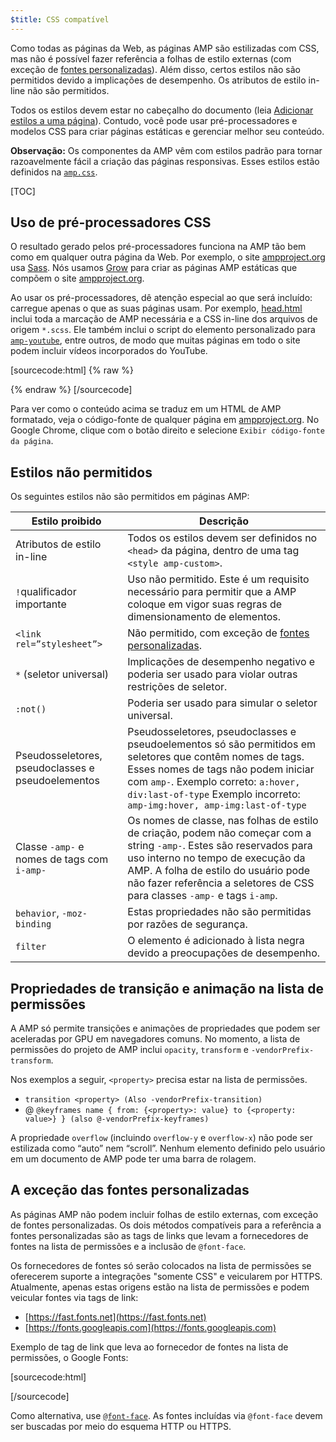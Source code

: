 ```yaml
---
$title: CSS compatível
---
```


Como todas as páginas da Web, as páginas AMP são estilizadas com CSS,
mas não é possível fazer referência a folhas de estilo externas
(com exceção de [fontes personalizadas](#the-custom-fonts-exception)).
Além disso, certos estilos não são permitidos devido a implicações de desempenho.
Os atributos de estilo in-line não são permitidos.

Todos os estilos devem estar no cabeçalho do documento
(leia [Adicionar estilos a uma página](/docs/guides/validate.html#add-styles-to-a-page)).
Contudo, você pode usar pré-processadores e modelos CSS para criar páginas estáticas
e gerenciar melhor seu conteúdo.

**Observação:**
Os componentes da AMP vêm com estilos padrão
para tornar razoavelmente fácil a criação das páginas responsivas.
Esses estilos estão definidos na [`amp.css`](https://github.com/ampproject/amphtml/blob/master/css/amp.css).

[TOC]

## Uso de pré-processadores CSS

O resultado gerado pelos pré-processadores funciona na AMP tão bem como em qualquer outra página da Web.
Por exemplo, o site [ampproject.org](https://www.ampproject.org/) usa
[Sass](http://sass-lang.com/).
Nós usamos <a href="http://grow.io/">Grow</a> para criar as páginas AMP estáticas
que compõem o site [ampproject.org](https://www.ampproject.org/).

Ao usar os pré-processadores, 
dê atenção especial ao que será incluído: carregue apenas o que as suas páginas usam.
Por exemplo, [head.html](https://github.com/ampproject/docs/blob/master/views/partials/head.html)
inclui toda a marcação de AMP necessária e a CSS in-line dos arquivos de origem `*.scss`.
Ele também inclui o script do elemento personalizado para
[`amp-youtube`](/docs/reference/extended/amp-youtube.html), entre outros,
de modo que muitas páginas em todo o site podem incluir vídeos incorporados do YouTube.

[sourcecode:html] {% raw %}
<head>
  <meta charset="utf-8">
  <meta name="viewport" content="width=device-width,minimum-scale=1,initial-scale=1">
  <meta content="IE=Edge" http-equiv="X-UA-Compatible">
  <meta property="og:description" content="{% if doc.description %}{{doc.description}} – {% endif %}Accelerated Mobile Pages Project">
  <meta name="description" content="{% if doc.description %}{{doc.description}} – {% endif %}Accelerated Mobile Pages Project">

  <title>Accelerated Mobile Pages Project</title>
  <link rel="shortcut icon" href="/static/img/amp_favicon.png">
  <link rel="canonical" href="https://www.ampproject.org{{doc.url.path}}">
  <link href="https://fonts.googleapis.com/css?family=Roboto:200,300,400,500,700" rel="stylesheet" type="text/css">
  <style amp-custom>
  {% include "/assets/css/main.min.css" %}
  </style>

  <style amp-boilerplate>body{-webkit-animation:-amp-start 8s steps(1,end) 0s 1 normal both;-moz-animation:-amp-start 8s steps(1,end) 0s 1 normal both;-ms-animation:-amp-start 8s steps(1,end) 0s 1 normal both;animation:-amp-start 8s steps(1,end) 0s 1 normal both}@-webkit-keyframes -amp-start{from{visibility:hidden}to{visibility:visible}}@-moz-keyframes -amp-start{from{visibility:hidden}to{visibility:visible}}@-ms-keyframes -amp-start{from{visibility:hidden}to{visibility:visible}}@-o-keyframes -amp-start{from{visibility:hidden}to{visibility:visible}}@keyframes -amp-start{from{visibility:hidden}to{visibility:visible}}</style><noscript><style amp-boilerplate>body{-webkit-animation:none;-moz-animation:none;-ms-animation:none;animation:none}</style></noscript>
  <script async src="https://cdn.ampproject.org/v0.js"></script>
  <script async custom-element="amp-carousel" src="https://cdn.ampproject.org/v0/amp-carousel-0.1.js"></script>
  <script async custom-element="amp-analytics" src="https://cdn.ampproject.org/v0/amp-analytics-0.1.js"></script>
  <script async custom-element="amp-lightbox" src="https://cdn.ampproject.org/v0/amp-lightbox-0.1.js"></script>
  <script async custom-element="amp-youtube" src="https://cdn.ampproject.org/v0/amp-youtube-0.1.js"></script>
  <script async custom-element="amp-sidebar" src="https://cdn.ampproject.org/v0/amp-sidebar-0.1.js"></script>
  <script async custom-element="amp-iframe" src="https://cdn.ampproject.org/v0/amp-iframe-0.1.js"></script>
</head>
{% endraw %} [/sourcecode]

Para ver como o conteúdo acima se traduz em um HTML de AMP formatado,
veja o código-fonte de qualquer página em [ampproject.org](https://www.ampproject.org/).
No Google Chrome, clique com o botão direito e selecione `Exibir código-fonte da página`.

## Estilos não permitidos

Os seguintes estilos não são permitidos em páginas AMP:

<table>
  <thead>
    <tr>
      <th data-th="Banned style">Estilo proibido</th>
      <th data-th="Description">Descrição</th>
    </tr>
  </thead>
  <tbody>
    <tr>
      <td data-th="Banned style">Atributos de estilo in-line</td>
      <td data-th="Description">Todos os estilos devem ser definidos no <code>&lt;head&gt;</code> da página,
      	dentro de uma tag <code>&lt;style amp-custom&gt;</code>.</td>
    </tr>
    <tr>
      <td data-th="Banned style"><code>!</code>qualificador importante </td>
      <td data-th="Description">Uso não permitido.
      Este é um requisito necessário para permitir que a AMP coloque em vigor suas regras de dimensionamento de elementos.</td>
    </tr>
    <tr>
      <td data-th="Banned style"><code>&lt;link rel=”stylesheet”&gt;</code></td>
      <td data-th="Description">Não permitido, com exceção de <a href="#the-custom-fonts-exception">fontes personalizadas</a>.</td>
    </tr>
    <tr>
      <td data-th="Banned style"><code>*</code> (seletor universal)</td>
      <td data-th="Description">Implicações de desempenho negativo e poderia ser usado
      para violar outras restrições de seletor.</td>
    </tr>
    <tr>
      <td data-th="Banned style"><code>:not()</code></td>
      <td data-th="Description">Poderia ser usado para simular o seletor universal.</td>
    </tr>
    <tr>
      <td data-th="Banned style">Pseudosseletores, pseudoclasses e pseudoelementos</td>
      <td data-th="Description">Pseudosseletores, pseudoclasses e pseudoelementos só são permitidos
      em seletores que contêm nomes de tags. Esses nomes de tags não podem iniciar com <code>amp-</code>.
      Exemplo correto: <code>a:hover, div:last-of-type</code>
      Exemplo incorreto: <code>amp-img:hover, amp-img:last-of-type</code></td>
    </tr>
    <tr>
      <td data-th="Banned style">Classe <code>-amp-</code> e nomes de tags com <code>i-amp-</code></td>
      <td data-th="Description">Os nomes de classe, nas folhas de estilo de criação, podem não começar com a string <code>-amp-</code>. Estes são reservados para uso interno no tempo de execução da AMP. A folha de estilo do usuário pode não fazer referência a seletores de CSS para classes <code>-amp-</code> e tags <code>i-amp</code>.</td>
    </tr>
    <tr>
      <td data-th="Banned style"><code>behavior</code>, <code>-moz-binding</code></td>
      <td data-th="Description">Estas propriedades não são permitidas
      por razões de segurança.</td>
    </tr>
    <tr>
      <td data-th="Banned style"><code>filter</code></td>
      <td data-th="Description">O elemento é adicionado à lista negra devido a preocupações de desempenho.</td>
    </tr>
  </tbody>
</table>

## Propriedades de transição e animação na lista de permissões

A AMP só permite transições e animações de propriedades
que podem ser aceleradas por GPU em navegadores comuns.
No momento, a lista de permissões do projeto de AMP inclui `opacity`, `transform`
e `-vendorPrefix-transform`.

Nos exemplos a seguir, `<property>` precisa estar na lista de permissões.

* `transition <property> (Also -vendorPrefix-transition)`
* @ `@keyframes name { from: {<property>: value} to {<property: value>} } (also @-vendorPrefix-keyframes)`

A propriedade `overflow` (incluindo `overflow-y` e `overflow-x`)
não pode ser estilizada como “auto” nem “scroll”.
Nenhum elemento definido pelo usuário em um documento de AMP pode ter uma barra de rolagem.

## A exceção das fontes personalizadas

As páginas AMP não podem incluir folhas de estilo externas, com exceção de fontes personalizadas.
Os dois métodos compatíveis para a referência a fontes personalizadas são
as tags de links que levam a fornecedores de fontes na lista de permissões e a inclusão de `@font-face`.

Os fornecedores de fontes só serão colocados na lista de permissões
se oferecerem suporte a integrações "somente CSS" e veicularem por HTTPS.
Atualmente, apenas estas origens estão na lista de permissões
e podem veicular fontes via tags de link:

* [https://fast.fonts.net](https://fast.fonts.net)
* [https://fonts.googleapis.com](https://fonts.googleapis.com)

Exemplo de tag de link que leva ao fornecedor de fontes na lista de permissões, o Google Fonts:

[sourcecode:html]
<link rel="stylesheet" href="https://fonts.googleapis.com/css?family=Tangerine">
[/sourcecode]

Como alternativa, use [`@font-face`](https://developer.mozilla.org/en-US/docs/Web/CSS/@font-face).
As fontes incluídas via `@font-face` devem ser buscadas
por meio do esquema HTTP ou HTTPS.
